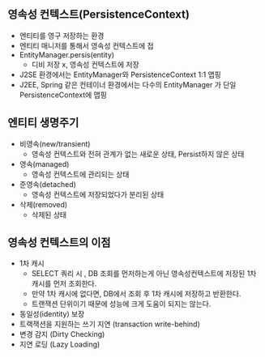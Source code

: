 ## 영속성 컨텍스트(PersistenceContext)
- 엔티티를 영구 저장하는 환경
- 엔티티 매니저를 통해서 영속성 컨텍스트에 접
- EntityManager.persis(entity)
    - 디비 저장 x, 영속성 컨텍스트에 저장
- J2SE 환경에서는 EntityManager와 PersistenceContext 1:1 맵핑
- J2EE, Spring 같은 컨테이너 환경에서는 다수의 EntityManager 가 단일 PersistenceContext에 맵핑
 
##  엔티티 생명주기
- 비영속(new/transient)
  - 영속성 컨텍스트와 전혀 관계가 없는 새로운 상태, Persist하지 않은 상태 
- 영속(managed)
   - 영속성 컨텍스트에 관리되는 상태
- 준영속(detached)
   - 영속성 컨텍스트에 저장되었다가 분리된 상태
- 삭제(removed)
   - 삭제된 상태
        
## 영속성 컨텍스트의 이점
- 1차 캐시 
    - SELECT 쿼리 시 , DB 조회를 먼저하는게 아닌 영속성컨텍스트에 저장된 1차 캐시를 먼저 조회한다.
    - 만약 1차 캐시에 없다면, DB에서 조회 후 1차 캐시에 저장하고 반환한다.
    - 트랜잭션 단위이기 때문에 성능에 크게 도움이 되지는 않는다.
- 동일성(identity) 보장
- 트랙잭션을 지원하는 쓰기 지연 (transaction write-behind)
- 변경 감지 (Dirty Checking)
- 지연 로딩 (Lazy Loading)
